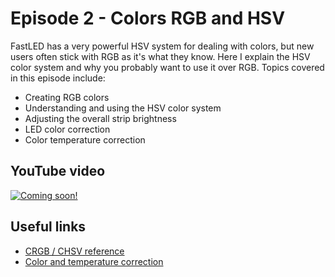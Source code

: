 # Episode 2 - Colors RGB and HSV
FastLED has a very powerful HSV system for dealing with colors, but new users often stick with RGB as it's what they know. Here I explain the HSV color system and why you probably want to use it over RGB. Topics covered in this episode include:
- Creating RGB colors
- Understanding and using the HSV color system
- Adjusting the overall strip brightness
- LED color correction
- Color temperature correction
## YouTube video

[![Coming soon!](http://img.youtube.com/vi//0.jpg)](https://www.youtube.com/watch?v=)

## Useful links
- [CRGB / CHSV reference](https://github.com/FastLED/FastLED/wiki/Pixel-reference)
- [Color and temperature correction](https://github.com/FastLED/FastLED/wiki/FastLED-Color-Correction)
